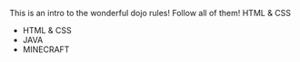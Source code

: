 This is an intro to the wonderful dojo rules! 
Follow all of them!
HTML & CSS

* HTML & CSS
* JAVA
* MINECRAFT
